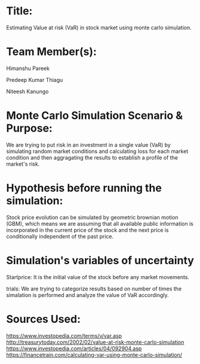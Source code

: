 # Title:
Estimating Value at risk (VaR) in stock market using monte carlo simulation.

# Team Member(s):
Himanshu Pareek

Predeep Kumar Thiagu

Niteesh Kanungo

# Monte Carlo Simulation Scenario & Purpose:

We are trying to put risk in an investment in a single value (VaR) by simulating random market conditions and calculating loss for each market condition and then aggragating the results to establish a profile of the market's risk.

# Hypothesis before running the simulation:

Stock price evolution can be simulated by geometric brownian motion (GBM), which means we are assuming that all available public information is incorporated in the current price of the stock and the next price is conditionally independent of the past price.

# Simulation's variables of uncertainty

Startprice: It is the initial value of the stock before any market movements.

trials: We are trying to categorize results based on number of times the simalation is performed and analyze the value of VaR accordingly.


# Sources Used:
https://www.investopedia.com/terms/v/var.asp
http://treasurytoday.com/2002/02/value-at-risk-monte-carlo-simulation
https://www.investopedia.com/articles/04/092904.asp
https://financetrain.com/calculating-var-using-monte-carlo-simulation/
